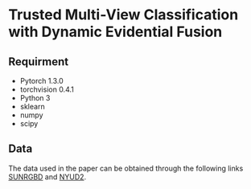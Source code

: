 # Trusted Multi-View Classification with Dynamic Evidential Fusion

## Requirment

- Pytorch 1.3.0
- torchvision 0.4.1
- Python 3
- sklearn
- numpy
- scipy

## Data

The data used in the paper can be obtained through the following links [SUNRGBD](https://github.com/ownstyledu/Translate-to-Recognize-Networks) and [NYUD2](https://drive.google.com/file/d/1M-EvhVfQ0HXEpTrDcqVrNK6C8CHPP0Yo/view?usp=sharing). 
